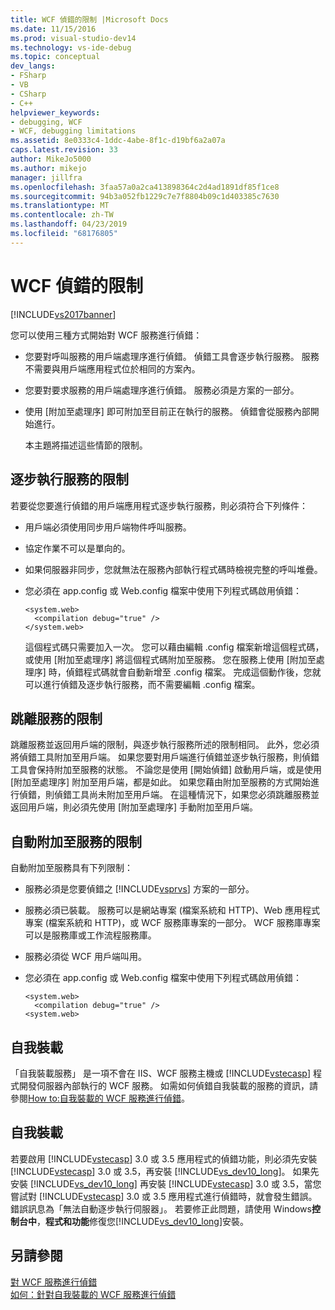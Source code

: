 ```yaml
---
title: WCF 偵錯的限制 |Microsoft Docs
ms.date: 11/15/2016
ms.prod: visual-studio-dev14
ms.technology: vs-ide-debug
ms.topic: conceptual
dev_langs:
- FSharp
- VB
- CSharp
- C++
helpviewer_keywords:
- debugging, WCF
- WCF, debugging limitations
ms.assetid: 8e0333c4-1ddc-4abe-8f1c-d19bf6a2a07a
caps.latest.revision: 33
author: MikeJo5000
ms.author: mikejo
manager: jillfra
ms.openlocfilehash: 3faa57a0a2ca413898364c2d4ad1891df85f1ce8
ms.sourcegitcommit: 94b3a052fb1229c7e7f8804b09c1d403385c7630
ms.translationtype: MT
ms.contentlocale: zh-TW
ms.lasthandoff: 04/23/2019
ms.locfileid: "68176805"
---
```

# <a name="limitations-on-wcf-debugging"></a>WCF 偵錯的限制
[!INCLUDE[vs2017banner](../includes/vs2017banner.md)]

您可以使用三種方式開始對 WCF 服務進行偵錯：  
  
- 您要對呼叫服務的用戶端處理序進行偵錯。 偵錯工具會逐步執行服務。 服務不需要與用戶端應用程式位於相同的方案內。  
  
- 您要對要求服務的用戶端處理序進行偵錯。 服務必須是方案的一部分。  
  
- 使用 [附加至處理序]  即可附加至目前正在執行的服務。 偵錯會從服務內部開始進行。  
  
  本主題將描述這些情節的限制。  
  
## <a name="limitations-on-stepping-into-a-service"></a>逐步執行服務的限制  
 若要從您要進行偵錯的用戶端應用程式逐步執行服務，則必須符合下列條件：  
  
- 用戶端必須使用同步用戶端物件呼叫服務。  
  
- 協定作業不可以是單向的。  
  
- 如果伺服器非同步，您就無法在服務內部執行程式碼時檢視完整的呼叫堆疊。  
  
- 您必須在 app.config 或 Web.config 檔案中使用下列程式碼啟用偵錯：  
  
    ```  
    <system.web>  
      <compilation debug="true" />  
    </system.web>  
    ```  
  
     這個程式碼只需要加入一次。 您可以藉由編輯 .config 檔案新增這個程式碼，或使用 [附加至處理序]  將這個程式碼附加至服務。 您在服務上使用 [附加至處理序]  時，偵錯程式碼就會自動新增至 .config 檔案。 完成這個動作後，您就可以進行偵錯及逐步執行服務，而不需要編輯 .config 檔案。  
  
## <a name="limitations-on-stepping-out-of-a-service"></a>跳離服務的限制  
 跳離服務並返回用戶端的限制，與逐步執行服務所述的限制相同。 此外，您必須將偵錯工具附加至用戶端。 如果您要對用戶端進行偵錯並逐步執行服務，則偵錯工具會保持附加至服務的狀態。 不論您是使用 [開始偵錯]  啟動用戶端，或是使用 [附加至處理序]  附加至用戶端，都是如此。 如果您藉由附加至服務的方式開始進行偵錯，則偵錯工具尚未附加至用戶端。 在這種情況下，如果您必須跳離服務並返回用戶端，則必須先使用 [附加至處理序]  手動附加至用戶端。  
  
## <a name="limitations-on-automatic-attach-to-a-service"></a>自動附加至服務的限制  
 自動附加至服務具有下列限制：  
  
- 服務必須是您要偵錯之 [!INCLUDE[vsprvs](../includes/vsprvs-md.md)] 方案的一部分。  
  
- 服務必須已裝載。 服務可以是網站專案 (檔案系統和 HTTP)、Web 應用程式專案 (檔案系統和 HTTP)，或 WCF 服務庫專案的一部分。 WCF 服務庫專案可以是服務庫或工作流程服務庫。  
  
- 服務必須從 WCF 用戶端叫用。  
  
- 您必須在 app.config 或 Web.config 檔案中使用下列程式碼啟用偵錯：  
  
    ```  
    <system.web>  
      <compilation debug="true" />  
    <system.web>  
    ```  
  
## <a name="self-hosting"></a>自我裝載  
 「自我裝載服務」  是一項不會在 IIS、WCF 服務主機或 [!INCLUDE[vstecasp](../includes/vstecasp-md.md)] 程式開發伺服器內部執行的 WCF 服務。 如需如何偵錯自我裝載的服務的資訊，請參閱[How to:自我裝載的 WCF 服務進行偵錯](../debugger/how-to-debug-a-self-hosted-wcf-service.md)。  
  
## <a name="self-hosting"></a>自我裝載  
 若要啟用 [!INCLUDE[vstecasp](../includes/vstecasp-md.md)] 3.0 或 3.5 應用程式的偵錯功能，則必須先安裝 [!INCLUDE[vstecasp](../includes/vstecasp-md.md)] 3.0 或 3.5，再安裝 [!INCLUDE[vs_dev10_long](../includes/vs-dev10-long-md.md)]。 如果先安裝 [!INCLUDE[vs_dev10_long](../includes/vs-dev10-long-md.md)] 再安裝 [!INCLUDE[vstecasp](../includes/vstecasp-md.md)] 3.0 或 3.5，當您嘗試對 [!INCLUDE[vstecasp](../includes/vstecasp-md.md)] 3.0 或 3.5 應用程式進行偵錯時，就會發生錯誤。 錯誤訊息為「無法自動逐步執行伺服器」。 若要修正此問題，請使用 Windows**控制台中**，**程式和功能**修復您[!INCLUDE[vs_dev10_long](../includes/vs-dev10-long-md.md)]安裝。  
  
## <a name="see-also"></a>另請參閱  
 [對 WCF 服務進行偵錯](../debugger/debugging-wcf-services.md)   
 [如何：針對自我裝載的 WCF 服務進行偵錯](../debugger/how-to-debug-a-self-hosted-wcf-service.md)
